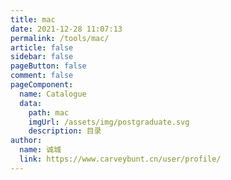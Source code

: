 ```yaml
---
title: mac
date: 2021-12-28 11:07:13
permalink: /tools/mac/
article: false
sidebar: false
pageButton: false
comment: false
pageComponent: 
  name: Catalogue
  data: 
    path: mac
    imgUrl: /assets/img/postgraduate.svg
    description: 目录
author: 
  name: 诚城
  link: https://www.carveybunt.cn/user/profile/
---
```

